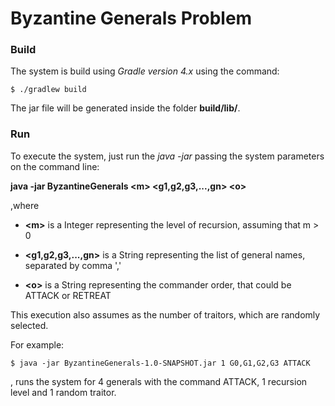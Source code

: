 # Byzantine Generals Problem

### Build
The system is build using *Gradle version 4.x* using the command:

`$ ./gradlew build`                                                          

The jar file will be generated inside the folder **build/lib/**.

### Run
To execute the system, just run the *java -jar* passing the system parameters on the command line:

**java -jar ByzantineGenerals \<m\> \<g1,g2,g3,...,gn\> \<o\>**                      

,where

- **\<m\>** is a Integer representing the level of recursion, assuming that m > 0

- **\<g1,g2,g3,...,gn\>** is a String representing the list of general names, separated by 	comma ','

- **\<o\>** is a String representing the commander order, that could be ATTACK or RETREAT

This execution also assumes <m> as the number of traitors, which are randomly selected.

For example:

`$ java -jar ByzantineGenerals-1.0-SNAPSHOT.jar 1 G0,G1,G2,G3 ATTACK`
                         
, runs the system for 4 generals with the command ATTACK, 1 recursion level and 1 random traitor.